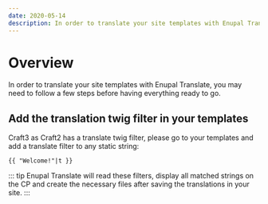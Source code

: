 ```yaml
---
date: 2020-05-14
description: In order to translate your site templates with Enupal Translate, you may need to follow a few steps before having everything ready to go.
---
```


# Overview

In order to translate your site templates with Enupal Translate, you may need to follow a few steps before having everything ready to go.

## Add the translation twig filter in your templates

Craft3 as Craft2 has a translate twig filter, please go to your templates and add a translate filter to any static string:

```twig
{{ "Welcome!"|t }}
```

::: tip
Enupal Translate will read these filters, display all matched strings on the CP and create the necessary files after saving the translations in your site.
:::
